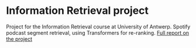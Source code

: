 # Information Retrieval project
Project for the Information Retrieval course at University of Antwerp.
Spotify podcast segment retrieval, using Transformers for re-ranking.
[Full report on the project](Information_Retrieval_Report_AlexanderBelooussov_MateoSierens.pdf)
